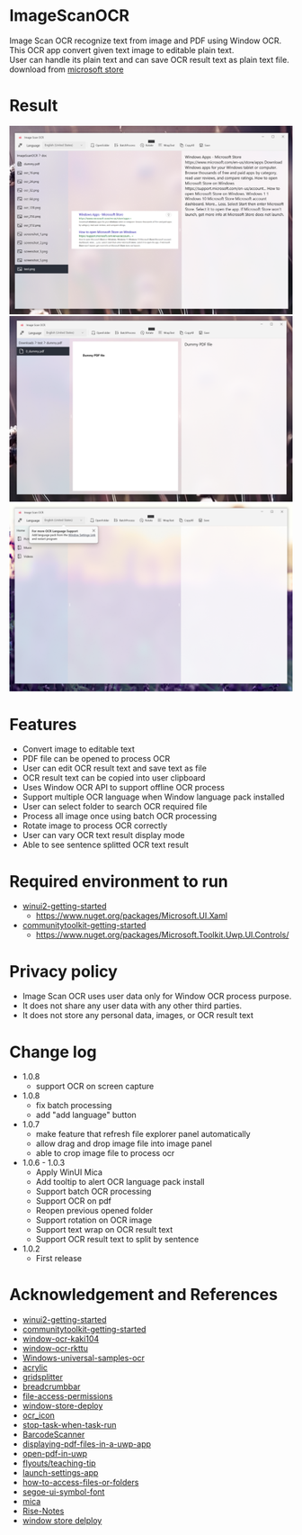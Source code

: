# ImageScanOCR
Image Scan OCR recognize text from image and PDF using Window OCR.  
This OCR app convert given text image to editable plain text.   
User can handle its plain text and can save OCR result text as plain text file.  
download from [microsoft store](https://www.microsoft.com/en-us/p/image-scan-ocr/9pjhnq2r5kg7?activetab=pivot:overviewtab)     

# Result   
![result](doc/screenshot_1.png)    
![result](doc/screenshot_2.png)    
![result](doc/screenshot_3.png)    


# Features   
- Convert image to editable text
- PDF file can be opened to process OCR
- User can edit OCR result text and save text as file
- OCR result text can be copied into user clipboard
- Uses Window OCR API to support offline OCR process
- Support multiple OCR language when Window language pack installed
- User can select folder to search OCR required file
- Process all image once using batch OCR processing
- Rotate image to process OCR correctly
- User can vary OCR text result display mode
- Able to see sentence splitted OCR text result


# Required environment to run    
- [winui2-getting-started](https://docs.microsoft.com/en-us/windows/apps/winui/winui2/getting-started)     
  - https://www.nuget.org/packages/Microsoft.UI.Xaml
- [communitytoolkit-getting-started](https://docs.microsoft.com/en-us/windows/communitytoolkit/getting-started)    
  - https://www.nuget.org/packages/Microsoft.Toolkit.Uwp.UI.Controls/

# Privacy policy
- Image Scan OCR uses user data only for Window OCR process purpose.
- It does not share any user data with any other third parties.
- It does not store any personal data, images, or OCR result text

# Change log
- 1.0.8
  - support OCR on screen capture
- 1.0.8
  - fix batch processing
  - add "add language" button
- 1.0.7
  - make feature that refresh file explorer panel automatically
  - allow drag and drop image file into image panel
  - able to crop image file to process ocr
- 1.0.6 - 1.0.3
  - Apply WinUI Mica
  - Add tooltip to alert OCR language pack install  
  - Support batch OCR processing  
  - Support OCR on pdf  
  - Reopen previous opened folder  
  - Support rotation on OCR image  
  - Support text wrap on OCR result text  
  - Support OCR result text to split by sentence
- 1.0.2  
  - First release 

# Acknowledgement and References  
- [winui2-getting-started](https://docs.microsoft.com/en-us/windows/apps/winui/winui2/getting-started)     
- [communitytoolkit-getting-started](https://docs.microsoft.com/en-us/windows/apps/winui/winui2/getting-started)    
- [window-ocr-kaki104](https://kaki104.tistory.com/491)     
- [window-ocr-rkttu](https://velog.io/@rkttu/csharp-win10-ocr-howto)     
- [Windows-universal-samples-ocr](https://github.com/microsoft/windows-universal-samples/tree/main/Samples/OCR)     
- [acrylic](https://docs.microsoft.com/ko-kr/windows/apps/design/style/acrylic)     
- [gridsplitter](https://docs.microsoft.com/en-us/windows/communitytoolkit/controls/gridsplitter)     
- [breadcrumbbar](https://docs.microsoft.com/ko-kr/windows/apps/design/controls/breadcrumbbar)     
- [file-access-permissions](https://docs.microsoft.com/en-us/windows/uwp/files/file-access-permissions)
- [window-store-deploy](https://codedragon.tistory.com/3209)
- [ocr_icon](https://www.flaticon.com/premium-icon/ocr_5558190)
- [stop-task-when-task-run](https://stackoverflow.com/questions/36911609/stop-task-when-task-run)   
- [BarcodeScanner](https://github.com/kiwamu25/BarcodeScanner/blob/f5359693019ea957813b364b456bba571f881060/BarcodeScanner/BarcodeScanner/MainPage.xaml.cs)   
- [displaying-pdf-files-in-a-uwp-app](https://blog.pieeatingninjas.be/2016/02/06/displaying-pdf-files-in-a-uwp-app/)   
- [open-pdf-in-uwp](https://pspdfkit.com/blog/2019/open-pdf-in-uwp/)   
- [flyouts/teaching-tip](https://docs.microsoft.com/ko-kr/windows/apps/design/controls/dialogs-and-flyouts/teaching-tip)   
- [launch-settings-app](https://docs.microsoft.com/en-us/windows/uwp/launch-resume/launch-settings-app)   
- [how-to-access-files-or-folders](https://stackoverflow.com/questions/52227435/how-to-access-files-or-folders-the-user-picked-in-a-previous-session-of-my-uwp-a)   
- [segoe-ui-symbol-font](https://docs.microsoft.com/en-us/windows/apps/design/style/segoe-ui-symbol-font)   
- [mica](https://docs.microsoft.com/en-us/windows/apps/design/style/mica)   
- [Rise-Notes](https://github.com/Rise-Software/Rise-Notes)   
- [window store delploy](https://codedragon.tistory.com/3209) 





